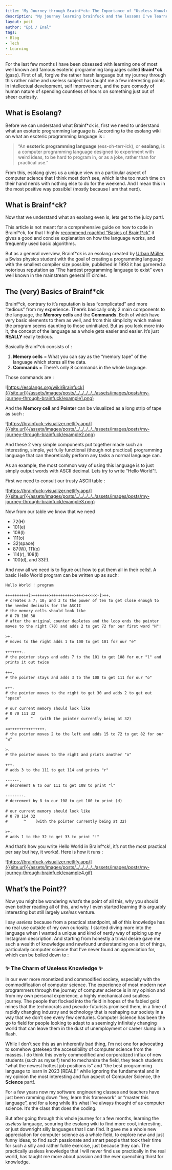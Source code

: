 ```yaml
---
title: 'My Journey through Brainf*ck: The Importance of "Useless Knowledge"'
description: "My journey learning brainfuck and the lessons I've learned."
layout: post
author:	"Epi / Enal"
tags:
- Blog
- Tech
- Learning
---
```


For the last few months I have been obsessed with learning one of most well known and famous esoteric programming languages called **Brainf*ck** (gasp). First of all, forgive the rather harsh language but my journey through this rather niche and useless subject has taught me a few interesting points in intellectual development, self improvement, and the pure comedy of human nature of spending countless of hours on something just out of sheer curiosity.

## What is Esolang?

Before we can understand what Brainf*ck is, first we need to understand what an esoteric programming language is. According to the esolang wiki on what an esoteric programming language is :

> “An **esoteric programming language** (ess-oh-terr-ick), or **esolang**, is a computer programming language designed to experiment with weird ideas, to be hard to program in, or as a joke, rather than for practical use.”

From this, esolang gives us a unique view on a particular aspect of computer science that I think most don’t see, which is the too much time on their hand nerds with nothing else to do for the weekend. And I mean this in the most positive way possible! (mostly because I am that nerd).

## What is Brainf*ck?

Now that we understand what an esolang even is, lets get to the juicy part!.

This article is not meant for a comprehensive guide on how to code in Brainf*ck, for that I highly [recommend roachhd “Basics of Brainf*ck”](https://gist.github.com/roachhd/dce54bec8ba55fb17d3a) it gives a good and concise explanation on how the language works, and frequently used basic algorithms.

But as a general overview, Brainf*ck is an esolang created by [Urban Müller](https://esolangs.org/wiki/Urban_M%C3%BCller), a Swiss physics student with the goal of creating a programming language with the smallest compiler size possible, published in 1993 it has garnered a notorious reputation as “The hardest programming language to exist” even well known in the mainstream general IT circles.

## The (very) Basics of Brainf*ck

Brainf*ck, contrary to it’s reputation is less “complicated” and more “tedious” from my experience. There’s basically only 2 main components to the language, the **Memory cells** and the **Commands**. Both of which have very basic elements to them as well, and from this simplicity which makes the program seems daunting to those uninitiated. But as you look more into it, the concept of the language as a whole gets easier and easier. It’s just **REALLY** really tedious.

Basically Brainf*ck consists of :

1. **Memory cells** = What you can say as the “memory tape” of the language which stores all the data.
2. **Commands** = There’s only 8 commands in the whole language.

Those commands are :

![https://esolangs.org/wiki/Brainfuck]({{site.url}}/assets/images/posts/../../../../../assets/images/posts/my-journey-through-brainfuck/example1.png)

And the **Memory cell** and **Pointer** can be visualized as a long strip of tape as such :

![https://brainfuck-visualizer.netlify.app/]({{site.url}}/assets/images/posts/../../../../../assets/images/posts/my-journey-through-brainfuck/example2.png)

And these 2 very simple components put together made such an interesting, simple, yet fully functional (though not practical) programming language that can theoretically perform any tasks a normal language can.

As an example, the most common way of using this language is to just simply output words with ASCII decimal. Lets try to write “Hello World”!.

First we need to consult our trusty ASCII table :

![https://brainfuck-visualizer.netlify.app/]({{site.url}}/assets/images/posts/../../../../../assets/images/posts/my-journey-through-brainfuck/example3.png)

Now from our table we know that we need

- 72(H)
- 101(e)
- 108(l)
- 111(o)
- 32(space)
- 87(W), 111(o)
- 114(r), 108(l)
- 100(d), and 33(!).

And now all we need is to figure out how to put them all in their cells!. A basic Hello World program can be written up as such:

    Hello World ! program

    ++++++++++[>+++++++>++++++++++>+++>+<<<<-]>++. 
    # creates a 7; 10; and 3 to the power of ten to get close enough to the needed decimals for the ASCII
    # the memory cells should look like 
    # 0 70 100 30
    # after the original counter depletes and the loop ends the pointer moves to the right (70) and adds 2 to get 72 for our first word "H"!

    >+.
    # moves to the right adds 1 to 100 to get 101 for our "e"

    +++++++..
    # the pointer stays and adds 7 to the 101 to get 108 for our "l" and prints it out twice

    +++.
    # the pointer stays and adds 3 to the 108 to get 111 for our "o"

    >++.
    # the pointer moves to the right to get 30 and adds 2 to get out "space"

    # our current memory should look like
    # 0 70 111 32
    #          ^   (with the pointer currently being at 32)

    <<+++++++++++++++.
    # the pointer moves 2 to the left and adds 15 to 72 to get 82 for our "w"

    >.
    # the pointer moves to the right and prints another "o"

    +++.
    # adds 3 to the 111 to get 114 and prints "r"

    ------.
    # decrement 6 to our 111 to get 108 to print "l"

    --------.
    # decrement by 8 to our 108 to get 100 to print (d)

    # our current memory should look like
    # 0 70 114 32
    #       ^    (with the pointer currently being at 32)

    >+.
    # adds 1 to the 32 to get 33 to print "!" 

And that’s how you write Hello World in Brainf*ck!, it’s not the most practical per say but hey, it works!. Here is how it runs :

![https://brainfuck-visualizer.netlify.app/]({{site.url}}/assets/images/posts/../../../../../assets/images/posts/my-journey-through-brainfuck/example4.gif)

## What’s the Point??

Now you might be wondering what’s the point of all this, why you should even bother reading all of this, and why I even started learning this arguably interesting but still largely *useless* venture.

I say *useless* because from a practical standpoint, all of this knowledge has no real use outside of my own curiosity. I started diving more into the language when I wanted a unique and kind of nerdy way of spicing up my Instagram description. And starting from honestly a trivial desire gave me such a wealth of knowledge and newfound understanding on a lot of things, particularly computer science that I’ve never found an appreciation for, which can be boiled down to :

### ✨ The Charm of Useless Knowledge ✨

In our ever more monetized and commodified society, especially with the commodification of computer science. The experience of most modern new programmers through the journey of computer science is in my opinion and from my own personal experience, a highly mechanical and soulless journey. The people that flocked into the field in hopes of the fabled gold mines that the technocrats and pseudo-futurists promised them, in a time of rapidly changing industry and technology that is reshaping our society in a way that we don’t see every few centuries. Computer Science has been the go to field for people looking to adapt to a seemingly infinitely changing world that can leave them in the dust of unemployment or career slump in a flash.

While I don’t see this as an inherently bad thing, I’m not one for advocating to somehow gatekeep the accessibility of computer science from the masses. I do think this overly commodified and corporatized influx of new students (such as myself) tend to mechanize the field, they teach students “what the newest hottest job positions is” and “the best programming language to learn in 2023 [REAL]!” while ignoring the fundamental and in my opinion the most interesting and fun aspect of Computer Science, the **Science** part!.

For a few years now my software engineering classes and teachers have just been ramming down “hey, learn this framework” or “master this language”, and for a long while it’s what I’ve always thought of as computer science. It’s the class that does the coding.

But after going through this whole journey for a few months, learning the *useless* language, scouring the esolang wiki to find more cool, interesting, or just downright silly languages that I can find. It gave me a whole new appreciation for computer science as a whole field, to explore new and just funny ideas, to find such passionate and smart people that took their time for such a silly and rather futile exercise, just because they can. The practically useless knowledge that I will never find use practically in the real world, has taught me more about passion and the ever quenching thirst for knowledge.

